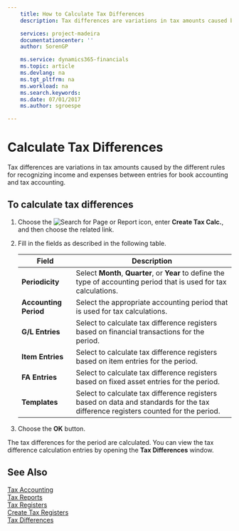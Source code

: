 ```yaml
---
    title: How to Calculate Tax Differences
    description: Tax differences are variations in tax amounts caused by the different rules for recognizing income and expenses between entries for book accounting and tax accounting.

    services: project-madeira 
    documentationcenter: ''
    author: SorenGP

    ms.service: dynamics365-financials
    ms.topic: article
    ms.devlang: na
    ms.tgt_pltfrm: na
    ms.workload: na
    ms.search.keywords:
    ms.date: 07/01/2017
    ms.author: sgroespe

---
```

# Calculate Tax Differences
Tax differences are variations in tax amounts caused by the different rules for recognizing income and expenses between entries for book accounting and tax accounting.  

## To calculate tax differences  

1.  Choose the ![Search for Page or Report](../../media/ui-search/search_small.png "Search for Page or Report icon") icon, enter **Create Tax Calc.**, and then choose the related link.  
2.  Fill in the fields as described in the following table.  

    |Field|Description|  
    |---------------------------------|---------------------------------------|  
    |**Periodicity**|Select **Month**, **Quarter**, or **Year** to define the type of accounting period that is used for tax calculations.|  
    |**Accounting Period**|Select the appropriate accounting period that is used for tax calculations.|  
    |**G/L Entries**|Select to calculate tax difference registers based on financial transactions for the period.|  
    |**Item Entries**|Select to calculate tax difference registers based on item entries for the period.|  
    |**FA Entries**|Select to calculate tax difference registers based on fixed asset entries for the period.|  
    |**Templates**|Select to calculate tax difference registers based on data and standards for the tax difference registers counted for the period.|  

3.  Choose the **OK** button.  

The tax differences for the period are calculated. You can view the tax difference calculation entries by opening the **Tax Differences** window.  

## See Also  
 [Tax Accounting](tax-accounting.md)   
 [Tax Reports](assetId:///e42ca8e7-1cee-4fb8-9f71-e596f29cabc3)   
 [Tax Registers](tax-registers.md)   
 [Create Tax Registers](how-to-create-tax-registers.md)   
 [Tax Differences](tax-differences.md)
